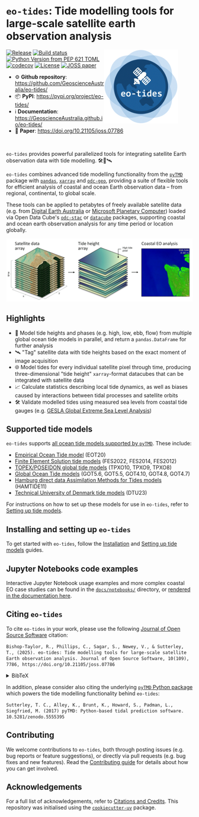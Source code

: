 # `eo-tides`: Tide modelling tools for large-scale satellite earth observation analysis

<img align="right" width="200" src="https://github.com/GeoscienceAustralia/eo-tides/blob/main/docs/assets/eo-tides-logo.gif?raw=true" alt="eo-tides logo" style="margin-right: 40px;">

[![Release](https://img.shields.io/github/v/release/GeoscienceAustralia/eo-tides)](https://pypi.org/project/eo-tides/)
[![Build status](https://img.shields.io/github/actions/workflow/status/GeoscienceAustralia/eo-tides/tests.yml?branch=main)](https://github.com/GeoscienceAustralia/eo-tides/actions/workflows/tests.yml?query=branch%3Amain)
[![Python Version from PEP 621 TOML](https://img.shields.io/pypi/pyversions/eo-tides)](https://github.com/GeoscienceAustralia/eo-tides/blob/main/pyproject.toml)
[![codecov](https://codecov.io/gh/GeoscienceAustralia/eo-tides/branch/main/graph/badge.svg)](https://codecov.io/gh/GeoscienceAustralia/eo-tides)
[![License](https://img.shields.io/github/license/GeoscienceAustralia/eo-tides)](https://img.shields.io/github/license/GeoscienceAustralia/eo-tides)
[![JOSS paper](https://joss.theoj.org/papers/b5680c39bf831c1159c41a2eb7ec9c5e/status.svg)](https://joss.theoj.org/papers/b5680c39bf831c1159c41a2eb7ec9c5e)

- ⚙️ **Github repository**: <https://github.com/GeoscienceAustralia/eo-tides/>
- 📦 **PyPI**: <https://pypi.org/project/eo-tides/>
- ℹ️ **Documentation**: <https://GeoscienceAustralia.github.io/eo-tides/>
- 📰 **Paper**: <https://doi.org/10.21105/joss.07786>

<br>

`eo-tides` provides powerful parallelized tools for integrating satellite Earth observation data with tide modelling. 🛠️🌊🛰️

`eo-tides` combines advanced tide modelling functionality from the [`pyTMD`](https://pytmd.readthedocs.io/en/latest/) package with [`pandas`](https://pandas.pydata.org/docs/index.html), [`xarray`](https://docs.xarray.dev/en/stable/) and [`odc-geo`](https://odc-geo.readthedocs.io/en/latest/), providing a suite of flexible tools for efficient analysis of coastal and ocean Earth observation data – from regional, continental, to global scale.

These tools can be applied to petabytes of freely available satellite data (e.g. from [Digital Earth Australia](https://knowledge.dea.ga.gov.au/) or [Microsoft Planetary Computer](https://planetarycomputer.microsoft.com/)) loaded via Open Data Cube's [`odc-stac`](https://odc-stac.readthedocs.io/en/latest/) or [`datacube`](https://opendatacube.readthedocs.io/en/latest/) packages, supporting coastal and ocean earth observation analysis for any time period or location globally.

![eo-tides abstract showing satellite data, tide data array and tide animation](https://github.com/GeoscienceAustralia/eo-tides/blob/main/docs/assets/eo-tides-abstract.gif?raw=true)

## Highlights

- 🌊 Model tide heights and phases (e.g. high, low, ebb, flow) from multiple global ocean tide models in parallel, and return a `pandas.DataFrame` for further analysis
- 🛰️ "Tag" satellite data with tide heights based on the exact moment of image acquisition
- 🌐 Model tides for every individual satellite pixel through time, producing three-dimensional "tide height" `xarray`-format datacubes that can be integrated with satellite data
- 📈 Calculate statistics describing local tide dynamics, as well as biases caused by interactions between tidal processes and satellite orbits
- 🛠️ Validate modelled tides using measured sea levels from coastal tide gauges (e.g. [GESLA Global Extreme Sea Level Analysis](https://gesla.org/))
<!-- - 🎯 Combine multiple tide models into a single locally-optimised "ensemble" model informed by satellite altimetry and satellite-observed patterns of tidal inundation -->

## Supported tide models

`eo-tides` supports [all ocean tide models supported by `pyTMD`](https://pytmd.readthedocs.io/en/latest/getting_started/Getting-Started.html#model-database). These include:

- [Empirical Ocean Tide model](https://doi.org/10.5194/essd-13-3869-2021) (EOT20)
- [Finite Element Solution tide models](https://doi.org/10.5194/os-2020-96) (FES2022, FES2014, FES2012)
- [TOPEX/POSEIDON global tide models](https://www.tpxo.net/global) (TPXO10, TPXO9, TPXO8)
- [Global Ocean Tide models](https://doi.org/10.1002/2016RG000546) (GOT5.6, GOT5.5, GOT4.10, GOT4.8, GOT4.7)
- [Hamburg direct data Assimilation Methods for Tides models](https://doi.org/10.1002/2013JC009766) (HAMTIDE11)
- [Technical University of Denmark tide models](https://doi.org/10.11583/DTU.23828874) (DTU23)

For instructions on how to set up these models for use in `eo-tides`, refer to [Setting up tide models](setup.md).

## Installing and setting up `eo-tides`

To get started with `eo-tides`, follow the [Installation](https://geoscienceaustralia.github.io/eo-tides/install/) and [Setting up tide models](https://geoscienceaustralia.github.io/eo-tides/setup/) guides.

## Jupyter Notebooks code examples

Interactive Jupyter Notebook usage examples and more complex coastal EO case studies can be found in the [`docs/notebooks/`](https://github.com/GeoscienceAustralia/eo-tides/tree/main/docs/notebooks) directory, or [rendered in the documentation here](https://geoscienceaustralia.github.io/eo-tides/notebooks/Model_tides/).

## Citing `eo-tides`

To cite `eo-tides` in your work, please use the following [Journal of Open Source Software](https://doi.org/10.21105/joss.07786) citation:

```
Bishop-Taylor, R., Phillips, C., Sagar, S., Newey, V., & Sutterley, T., (2025). eo-tides: Tide modelling tools for large-scale satellite Earth observation analysis. Journal of Open Source Software, 10(109), 7786, https://doi.org/10.21105/joss.07786
```

<details>

<summary>BibTeX</summary>

```
@article{Bishop-Taylor2025,
  doi       = {10.21105/joss.07786},
  url       = {https://doi.org/10.21105/joss.07786},
  year      = {2025},
  publisher = {The Open Journal},
  volume    = {10},
  number    = {109},
  pages     = {7786},
  author    = {Robbi Bishop-Taylor and Claire Phillips and Stephen Sagar and Vanessa Newey and Tyler Sutterley},
  title     = {eo-tides: Tide modelling tools for large-scale satellite Earth observation analysis},
  journal   = {Journal of Open Source Software}
}
```

</details>

In addition, please consider also citing the underlying [`pyTMD` Python package](https://pytmd.readthedocs.io/en/latest/) which powers the tide modelling functionality behind `eo-tides`:

```
Sutterley, T. C., Alley, K., Brunt, K., Howard, S., Padman, L., Siegfried, M. (2017) pyTMD: Python-based tidal prediction software. 10.5281/zenodo.5555395
```

## Contributing

We welcome contributions to `eo-tides`, both through posting issues (e.g. bug reports or feature suggestions), or directly via pull requests (e.g. bug fixes and new features).
Read the [Contributing guide](https://github.com/GeoscienceAustralia/eo-tides/blob/main/CONTRIBUTING.md) for details about how you can get involved.

## Acknowledgements

For a full list of acknowledgements, refer to [Citations and Credits](https://geoscienceaustralia.github.io/eo-tides/credits/).
This repository was initialised using the [`cookiecutter-uv`](https://github.com/fpgmaas/cookiecutter-uv) package.

